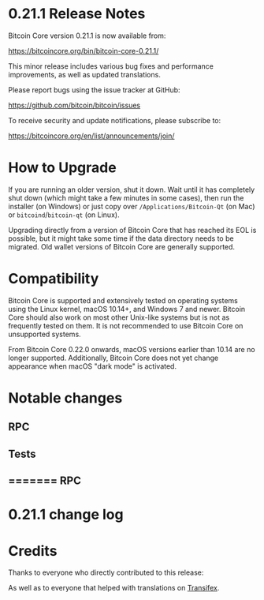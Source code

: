 0.21.1 Release Notes
====================

Bitcoin Core version 0.21.1 is now available from:

  <https://bitcoincore.org/bin/bitcoin-core-0.21.1/>

This minor release includes various bug fixes and performance
improvements, as well as updated translations.

Please report bugs using the issue tracker at GitHub:

  <https://github.com/bitcoin/bitcoin/issues>

To receive security and update notifications, please subscribe to:

  <https://bitcoincore.org/en/list/announcements/join/>

How to Upgrade
==============

If you are running an older version, shut it down. Wait until it has completely
shut down (which might take a few minutes in some cases), then run the
installer (on Windows) or just copy over `/Applications/Bitcoin-Qt` (on Mac)
or `bitcoind`/`bitcoin-qt` (on Linux).

Upgrading directly from a version of Bitcoin Core that has reached its EOL is
possible, but it might take some time if the data directory needs to be migrated. Old
wallet versions of Bitcoin Core are generally supported.

Compatibility
==============

Bitcoin Core is supported and extensively tested on operating systems
using the Linux kernel, macOS 10.14+, and Windows 7 and newer.  Bitcoin
Core should also work on most other Unix-like systems but is not as
frequently tested on them.  It is not recommended to use Bitcoin Core on
unsupported systems.

From Bitcoin Core 0.22.0 onwards, macOS versions earlier than 10.14 are no
longer supported. Additionally, Bitcoin Core does not yet change appearance
when macOS "dark mode" is activated.

Notable changes
===============


RPC
---

Tests
-----

=======
RPC
---


0.21.1 change log
=================


Credits
=======

Thanks to everyone who directly contributed to this release:


As well as to everyone that helped with translations on
[Transifex](https://www.transifex.com/bitcoin/bitcoin/).
